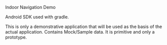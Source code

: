 Indoor Navigation Demo

Android SDK used with gradle.

This is only a demonstrative application that will be used as the basis of the actual application. Contains Mock/Sample data. It is primitive and only a prototype.
